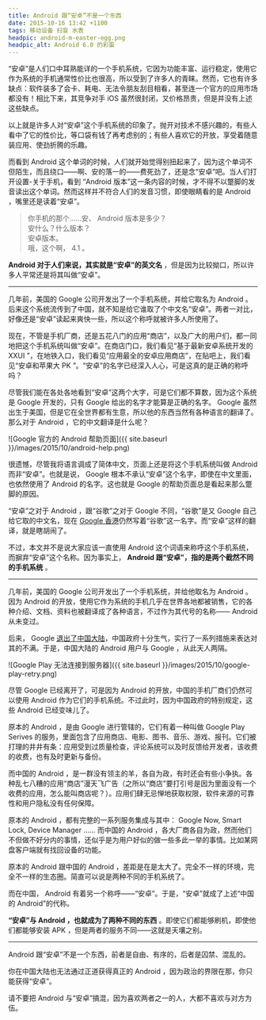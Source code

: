 ```yaml
---
title: Android 跟“安卓”不是一个东西
date: 2015-10-16 13:42 +1100
tags: 移动设备 扫盲 水表
headpic: android-m-easter-egg.png
headpic_alt: Android 6.0 的彩蛋
---
```


“安卓”是人们口中耳熟能详的一个手机系统，它因为功能丰富、运行稳定，使用它作为系统的手机通常性价比也很高，所以受到了许多人的青睐。然而，它也有许多缺点：软件装多了会卡、耗电、无法令朋友刮目相看，甚至连一个官方的应用市场都没有！相比下来，其竞争对手 iOS 虽然很封闭，又价格昂贵，但是并没有上述这些缺点。

<!--more-->

以上就是许多人对“安卓”这个手机系统的印象了。抛开对技术不感兴趣的，有些人看中了它的性价比，等口袋有钱了再考虑别的；有些人喜欢它的开放，享受着随意装应用、使劲折腾的乐趣。

而看到 Android 这个单词的时候，人们就开始觉得别扭起来了，因为这个单词不但陌生，而且绕口——啊、安的落一的——费死劲了，还是念“安卓”吧。当人们打开设置-关于手机，看到 “Android 版本”这一条内容的时候，才不得不以蹩脚的发音读出这个单词。然而这样并不符合人们的发音习惯，即使眼睛看的是 Android ，嘴里还是读着“安卓”。

>	你手机的那个……安、 Android 版本是多少？  
>	安什么？什么版本？  
>	安卓版本。  
>	哦，这个啊， 4.1 。

**Android 对于人们来说，其实就是“安卓”的英文名** ，但是因为比较拗口，所以许多人平常还是将其叫做“安卓”。

------------

几年前，美国的 Google 公司开发出了一个手机系统，并给它取名为 Android 。后来这个系统流传到了中国，就不知是给它谁取了个中文名“安卓”。两者一对比，好像还是“安卓”读起来爽快一些，所以这个称呼就被许多人所使用了。

现在，不管是手机厂商，还是五花八门的应用“商店”，以及广大的用户们，都一同地把这个手机系统叫做“安卓”。在商店门口，我们看见“基于最新安卓系统开发的 XXUI ”，在地铁入口，我们看见“应用最全的安卓应用商店”，在贴吧上，我们看见“安卓和苹果大 PK ”。“安卓”的名字已经深入人心，可是这真的是正确的称呼吗？

尽管我们能在各处各地看到“安卓”这两个大字，可是它们都不算数，因为这个系统是 Google 开发的，只有 Google 给出的名字才能算是正确的名字。 Google 虽然出生于美国，但是它在全世界都有生意，所以他的东西当然有各种语言的翻译了。那么对于 Android ，它的中文翻译是什么呢？

![Google 官方的 Android 帮助页面]({{ site.baseurl }}/images/2015/10/android-help.png)

很遗憾，尽管我将语言调成了简体中文，页面上还是将这个手机系统叫做 Android 而非“安卓”。也就是说， Google 根本不承认“安卓”这个名字，即使在中文里面，也依然使用了 Android 的名字。这也就是 Google 的帮助页面总是看起来那么蹩脚的原因。

“安卓”之对于 Android ，跟“谷歌”之对于 Google 不同，“谷歌”是又 Google 自己给它取的中文名，现在 [Google 香港](https://www.google.com.hk)仍然写着“谷歌”这一名字。而“安卓”这样的翻译，就是瞎胡闹了。

不过，本文并不是说大家应该一直使用 Android 这个词语来称呼这个手机系统，而摒弃“安卓”这个名称。因为事实上， **Android 跟“安卓”，指的是两个截然不同的手机系统** 。

------------------

几年前，美国的 Google 公司开发出了一个手机系统，并给他取名为 Android 。因为 Android 的开放，使用它作为系统的手机几乎在世界各地都被销售，它的各种介绍、文档、资料也被翻译成了各种语言，不过作为其代号的名称—— Android 从未变过。

后来， Google [退出了中国大陆](https://zh.wikipedia.org/wiki/%E8%B0%B7%E6%AD%8C%E9%80%80%E5%87%BA%E4%B8%AD%E5%9B%BD%E5%A4%A7%E9%99%86%E4%BA%8B%E4%BB%B6)，中国政府十分生气，实行了一系列措施来表达对其的不满。于是，中国大陆的 Android 用户与 Google ，从此天人两隔。

![Google Play 无法连接到服务器]({{ site.baseurl }}/images/2015/10/google-play-retry.png)

尽管 Google 已经离开了，可是因为 Android 的开放，中国的手机厂商们仍然可以使用 Android 作为它们的手机系统。不过此时，因为中国政府的特别规定，这些 Android 已经变味儿了。

原本的 Android ，是由 Google 进行管辖的，它们有着一种叫做 Google Play Serives 的服务，里面包含了应用商店、电影、图书、音乐、游戏、报刊。它们被打理的井井有条：应用受到过质量检查，评论系统可以及时反馈给开发者，该收费的收费，也有及时更新与备份。

而中国的 Android ，是一群没有领主的羊，各自为政，有时还会有些小争执。各种乱七八糟的应用“商店”漫天飞广告（之所以“商店”要打引号是因为里面没有一个收费的应用，怎么能叫商店呢？）。应用们肆无忌惮地获取权限，软件来源的可靠性和用户隐私没有任何保障。

原本的 Android ，都有完整的一系列服务集成与其中： Google Now, Smart Lock, Device Manager …… 而中国的 Android ，各大厂商各自为政，然而他们不但做不好分内的事情，还似乎是为用户好似的做一些多此一举的事情。比如某网盘客户端就有找回设备的功能。

原本的 Android 跟中国的 Android ，差距是在是太大了。完全不一样的环境，完全不一样的生态圈。简直可以说是两种不同的手机系统了。

而在中国， Android 有着另一个称呼——“安卓”。于是，“安卓”就成了上述“中国的 Android”的代称。

**“安卓”与 Android ，也就成为了两种不同的东西** 。即使它们都能够刷机，即使他们都能够安装 APK ，但是两者的服务不同——这就是天壤之别。

---------------

Android 跟“安卓”不是一个东西，前者是自由、有序的，后者是囚禁、混乱的。

你在中国大陆也无法通过正道获得真正的 Android ，因为政治的界限在那，你只能获得“安卓”。

请不要把 Android 与“安卓”搞混，因为喜欢两者之一的人，大都不喜欢与对方为伍。
